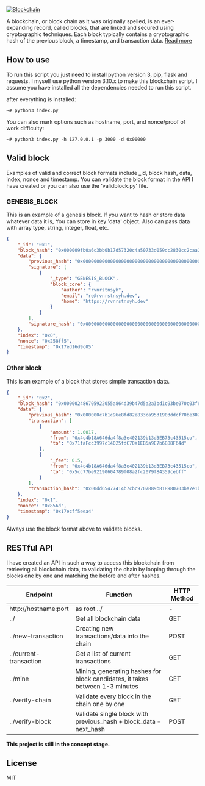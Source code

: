 <a href="https://www.blockchain.com"><img alt="Blockchain" src="https://i.postimg.cc/W12crkm1/pngkit-technology-png-344121.png"></a>

A blockchain, or block chain as it was originally spelled, is an ever-expanding record, called blocks, that are linked and secured using cryptographic techniques. Each block typically contains a cryptographic hash of the previous block, a timestamp, and transaction data. [Read more](https://id.wikipedia.org/wiki/Rantai_blok)

## How to use
To run this script you just need to install python version 3, pip, flask and requests. I myself use python version 3.10.x to make this blockchain script. I assume you have installed all the dependencies needed to run this script.

after everything is installed:
```
~# python3 index.py
```
You can also mark options such as hostname, port, and nonce/proof of work difficulty:
```
~# python3 index.py -h 127.0.0.1 -p 3000 -d 0x00000
```

## Valid block
Examples of valid and correct block formats include _id, block hash, data, index, nonce and timestamp. You can validate the block format in the API I have created or you can also use the 'validblock.py' file.

### GENESIS_BLOCK
This is an example of a genesis block. If you want to hash or store data whatever data it is, You can store in key 'data' object. Also can pass data with array type, string, integer, float, etc.
```json
{
    "_id": "0x1",
    "block_hash": "0x000009fb0a6c3bb0b17d57320c4a50733d059dc2830cc2caa203fef133218f47",
    "data": {
        "previous_hash": "0x0000000000000000000000000000000000000000000000000000000000000000",
        "signature": [
            {
                "_type": "GENESIS_BLOCK",
                "block_core": {
                    "author": "rvnrstnsyh",
                    "email": "re@rvnrstnsyh.dev",
                    "home": "https://rvnrstnsyh.dev"
                }
            }
        ],
        "signature_hash": "0x0000000000000000000000000000000000000000000000000000000000000000"
    },
    "index": "0x0",
    "nonce": "0x258ff5",
    "timestamp": "0x17ed16d9c05"
}
```

### Other block
This is an example of a block that stores simple transaction data.
```json
{
    "_id": "0x2",
    "block_hash": "0x000002486705922055a864d39b47d5a2a3bd1c93be070c03f6740ea017f8159c",
    "data": {
        "previous_hash": "0x000000c7b1c96e8fd82e833ca9531903ddcf70be302f689116cfbb0c70ffebd0",
        "transaction": [
            {
                "amount": 1.0017,
                "from": "0x4c4b18A646da4f8a3e402139b13d3EB73c43515co",
                "to": "0x71faFcc3997c14025fdC70a1EB5a9E7b6888F64d"
            },
            {
                "_fee": 0.5,
                "from": "0x4c4b18A646da4f8a3e402139b13d3EB73c43515co",
                "to": "0x5cc77be92190604789f08a2fc2079f84359cebff"
            }
        ],
        "transaction_hash": "0x00dd65477414b7cbc9707889b818980703ba7e1bb5b9835b333a93a9ffda4b2f"
    },
    "index": "0x1",
    "nonce": "0x856d",
    "timestamp": "0x17ecff5eea4"
}
```
Always use the block format above to validate blocks.

## RESTful API
I have created an API in such a way to access this blockchain from retrieving all blockchain data, to validating the chain by looping through the blocks one by one and matching the before and after hashes.


| Endpoint | Function | HTTP Method |
| ------ | ------ | ------ |
| http://hostname:port | as root ../ | - |
| ../ | Get all blockchain data | GET |
| ../new-transaction | Creating new transactions/data into the chain | POST |
| ../current-transaction | Get a list of current transactions | GET |
| ../mine | Mining, generating hashes for block candidates, it takes between 1-3 minutes | GET |
| ../verify-chain | Validate every block in the chain one by one | GET |
| ../verify-block | Validate single block with previous_hash + block_data = next_hash  | POST |


**This project is still in the concept stage.**

## License

MIT
